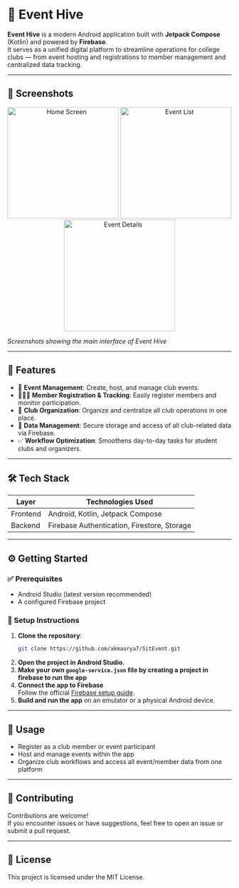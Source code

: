 # 📱 Event Hive

**Event Hive** is a modern Android application built with **Jetpack Compose** (Kotlin) and powered by **Firebase**.  
It serves as a unified digital platform to streamline operations for college clubs — from event hosting and registrations to member management and centralized data tracking.


---

## 📸 Screenshots

<div align="center">
  <img src="screenshots/home_screen.png" width="250" alt="Home Screen"/>
  <img src="screenshots/event_list.png" width="250" alt="Event List"/>
  <img src="screenshots/event_details.png" width="250" alt="Event Details"/>
</div>

*Screenshots showing the main interface of Event Hive*

---

## 🚀 Features

- 📆 **Event Management**: Create, host, and manage club events.
- 🧑‍🤝‍🧑 **Member Registration & Tracking**: Easily register members and monitor participation.
- 🏢 **Club Organization**: Organize and centralize all club operations in one place.
- 📂 **Data Management**: Secure storage and access of all club-related data via Firebase.
- ✅ **Workflow Optimization**: Smoothens day-to-day tasks for student clubs and organizers.

---

## 🛠 Tech Stack

| Layer        | Technologies Used                        |
|--------------|------------------------------------------|
| Frontend     | Android, Kotlin, Jetpack Compose         |
| Backend      | Firebase Authentication, Firestore, Storage |

---

## ⚙️ Getting Started

### ✅ Prerequisites

- Android Studio (latest version recommended)
- A configured Firebase project

### 🔧 Setup Instructions

1. **Clone the repository**:
   ```bash
   git clone https://github.com/akmaurya7/SitEvent.git
   
   ```
2. **Open the project in Android Studio.**
3. **Make your own ``` google-service.json ``` file by creating a project in firebase to run the app**
4. **Connect the app to Firebase**  
   Follow the official [Firebase setup guide](https://firebase.google.com/docs/android/setup).
5. **Build and run the app** on an emulator or a physical Android device.

---

## 📲 Usage

- Register as a club member or event participant
- Host and manage events within the app
- Organize club workflows and access all event/member data from one platform

---

## 🤝 Contributing

Contributions are welcome!  
If you encounter issues or have suggestions, feel free to open an issue or submit a pull request.

---

## 📄 License

This project is licensed under the MIT License.
